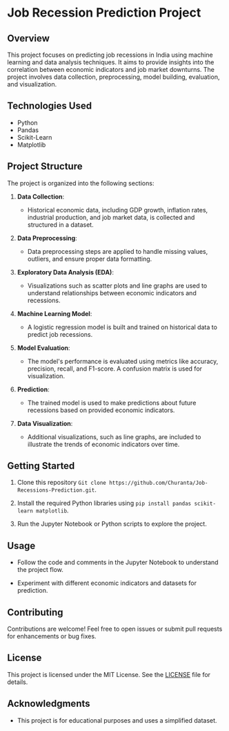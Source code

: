 # Job Recession Prediction Project

## Overview

This project focuses on predicting job recessions in India using machine learning and data analysis techniques. It aims to provide insights into the correlation between economic indicators and job market downturns. The project involves data collection, preprocessing, model building, evaluation, and visualization.

## Technologies Used

- Python
- Pandas
- Scikit-Learn
- Matplotlib

## Project Structure

The project is organized into the following sections:

1. **Data Collection**:
   - Historical economic data, including GDP growth, inflation rates, industrial production, and job market data, is collected and structured in a dataset.

2. **Data Preprocessing**:
   - Data preprocessing steps are applied to handle missing values, outliers, and ensure proper data formatting.

3. **Exploratory Data Analysis (EDA)**:
   - Visualizations such as scatter plots and line graphs are used to understand relationships between economic indicators and recessions.

4. **Machine Learning Model**:
   - A logistic regression model is built and trained on historical data to predict job recessions.

5. **Model Evaluation**:
   - The model's performance is evaluated using metrics like accuracy, precision, recall, and F1-score. A confusion matrix is used for visualization.

6. **Prediction**:
   - The trained model is used to make predictions about future recessions based on provided economic indicators.

7. **Data Visualization**:
   - Additional visualizations, such as line graphs, are included to illustrate the trends of economic indicators over time.

## Getting Started

1. Clone this repository ``Git clone https://github.com/Churanta/Job-Recessions-Prediction.git``.

2. Install the required Python libraries using `pip install pandas scikit-learn matplotlib`.

3. Run the Jupyter Notebook or Python scripts to explore the project.

## Usage

- Follow the code and comments in the Jupyter Notebook to understand the project flow.

- Experiment with different economic indicators and datasets for prediction.

## Contributing

Contributions are welcome! Feel free to open issues or submit pull requests for enhancements or bug fixes.

## License

This project is licensed under the MIT License. See the [LICENSE](LICENSE) file for details.

## Acknowledgments

- This project is for educational purposes and uses a simplified dataset.
